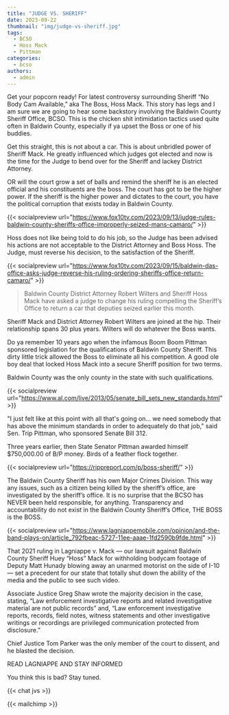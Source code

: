```yaml
---
title: "JUDGE VS. SHERIFF"
date: 2023-09-22
thumbnail: "img/judge-vs-sheriff.jpg"
tags:
  - BCSO
  - Hoss Mack
  - Pittman
categories: 
  - bcso
authors: 
  - admin
---
```


Get your popcorn ready! For latest controversy surrounding Sheriff “No Body Cam Available,” aka The Boss, Hoss Mack. This story has legs and I am sure we are going to hear some backstory involving the Baldwin County Sheriff Office, BCSO. This is the chicken shit intimidation tactics used quite often in Baldwin County, especially if ya upset the Boss or one of his buddies.

Get this straight, this is not about a car. This is about unbridled power of Sheriff Mack. He greatly influenced which judges got elected and now is the time for the Judge to bend over for the Sheriff and lackey District Attorney.

OR will the court grow a set of balls and remind the sheriff he is an elected official and his constituents are the boss. The court has got to be the higher power. If the sheriff is the higher power and dictates to the court, you have the political corruption that exists today in Baldwin County.

{{< socialpreview url="https://www.fox10tv.com/2023/09/13/judge-rules-baldwin-county-sheriffs-office-improperly-seized-mans-camaro/" >}}

Hoss does not like being told to do his job, so the Judge has been advised his actions are not acceptable to the District Attorney and Boss Hoss. The Judge, must reverse his decision, to the satisfaction of the Sheriff.

{{< socialpreview url="https://www.fox10tv.com/2023/09/15/baldwin-das-office-asks-judge-reverse-his-ruling-ordering-sheriffs-office-return-camaro/" >}}


>Baldwin County District Attorney Robert Wilters and Sheriff Hoss Mack have asked a judge to change his ruling compelling the Sheriff’s Office to return a car that deputies seized earlier this month.

Sheriff Mack and District Attorney Robert Wilters are joined at the hip. Their relationship spans 30 plus years. Wilters will do whatever the Boss wants.

Do ya remember 10 years ago when the infamous Boom Boom Pittman sponsored legislation for the qualifications of Baldwin County Sheriff. This dirty little trick allowed the Boss to eliminate all his competition. A good ole boy deal that locked Hoss Mack into a secure Sheriff position for two terms.

Baldwin County was the only county in the state with such qualifications.

{{< socialpreview url="https://www.al.com/live/2013/05/senate_bill_sets_new_standards.html" >}}

"I just felt like at this point with all that's going on... we need somebody that has above the minimum standards in order to adequately do that job," said Sen. Trip Pittman, who sponsored Senate Bill 312.

Three years earlier, then State Senator Pittman awarded himself $750,000.00 of B/P money. Birds of a feather flock together.

{{< socialpreview url="https://rippreport.com/p/boss-sheriff/" >}}

The Baldwin County Sheriff has his own Major Crimes Division. This way any issues, such as a citizen being killed by the sheriff’s office, are investigated by the sheriff’s office. It is no surprise that the BCSO has NEVER been held responsible, for anything. Transparency and accountability do not exist in the Baldwin County Sheriff’s Office, THE BOSS is the BOSS.

{{<  socialpreview url="https://www.lagniappemobile.com/opinion/and-the-band-plays-on/article_792fbeac-5727-11ee-aaae-1fd2590b9fde.html" >}}

That 2021 ruling in Lagniappe v. Mack — our lawsuit against Baldwin County Sheriff Huey “Hoss” Mack for withholding bodycam footage of Deputy Matt Hunady blowing away an unarmed motorist on the side of I-10 — set a precedent for our state that totally shut down the ability of the media and the public to see such video. 

Associate Justice Greg Shaw wrote the majority decision in the case, stating, “Law enforcement investigative reports and related investigative material are not public records” and, “Law enforcement investigative reports, records, field notes, witness statements and other investigative writings or recordings are privileged communication protected from disclosure.” 

Chief Justice Tom Parker was the only member of the court to dissent, and he blasted the decision.

READ LAGNIAPPE AND STAY INFORMED

You think this is bad? Stay tuned.

{{< chat jvs >}}

{{< mailchimp >}}
